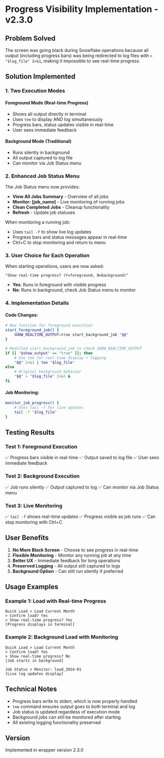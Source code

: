 # Progress Visibility Implementation - v2.3.0

## Problem Solved
The screen was going black during Snowflake operations because all output (including progress bars) was being redirected to log files with `> "$log_file" 2>&1`, making it impossible to see real-time progress.

## Solution Implemented

### 1. Two Execution Modes

#### Foreground Mode (Real-time Progress)
- Shows all output directly in terminal
- Uses `tee` to display AND log simultaneously
- Progress bars, status updates visible in real-time
- User sees immediate feedback

#### Background Mode (Traditional)
- Runs silently in background
- All output captured to log file
- Can monitor via Job Status menu

### 2. Enhanced Job Status Menu

The Job Status menu now provides:
- **View All Jobs Summary** - Overview of all jobs
- **Monitor: [job_name]** - Live monitoring of running jobs
- **Clean Completed Jobs** - Cleanup functionality
- **Refresh** - Update job statuses

When monitoring a running job:
- Uses `tail -f` to show live log updates
- Progress bars and status messages appear in real-time
- Ctrl+C to stop monitoring and return to menu

### 3. User Choice for Each Operation

When starting operations, users are now asked:
```
"Show real-time progress? (Y=foreground, N=background)"
```
- **Yes**: Runs in foreground with visible progress
- **No**: Runs in background, check Job Status menu to monitor

### 4. Implementation Details

#### Code Changes:
```bash
# New function for foreground execution
start_foreground_job() {
    SHOW_REALTIME_OUTPUT=true start_background_job "$@"
}

# Modified start_background_job to check SHOW_REALTIME_OUTPUT
if [[ "$show_output" == "true" ]]; then
    # Use tee for real-time display + logging
    "$@" 2>&1 | tee "$log_file"
else
    # Original background behavior
    "$@" > "$log_file" 2>&1 &
fi
```

#### Job Monitoring:
```bash
monitor_job_progress() {
    # Uses tail -f for live updates
    tail -f "$log_file"
}
```

## Testing Results

### Test 1: Foreground Execution
✅ Progress bars visible in real-time
✅ Output saved to log file
✅ User sees immediate feedback

### Test 2: Background Execution  
✅ Job runs silently
✅ Output captured to log
✅ Can monitor via Job Status menu

### Test 3: Live Monitoring
✅ `tail -f` shows real-time updates
✅ Progress visible as job runs
✅ Can stop monitoring with Ctrl+C

## User Benefits

1. **No More Black Screen** - Choose to see progress in real-time
2. **Flexible Monitoring** - Monitor any running job at any time
3. **Better UX** - Immediate feedback for long operations
4. **Preserved Logging** - All output still captured to logs
5. **Background Option** - Can still run silently if preferred

## Usage Examples

### Example 1: Load with Real-time Progress
```
Quick Load > Load Current Month
> Confirm load? Yes
> Show real-time progress? Yes
[Progress displays in terminal]
```

### Example 2: Background Load with Monitoring
```
Quick Load > Load Current Month  
> Confirm load? Yes
> Show real-time progress? No
[Job starts in background]

Job Status > Monitor: load_2024-01
[Live log updates display]
```

## Technical Notes

- Progress bars write to stderr, which is now properly handled
- `tee` command ensures output goes to both terminal and log
- Job status is updated regardless of execution mode
- Background jobs can still be monitored after starting
- All existing logging functionality preserved

## Version
Implemented in wrapper version 2.3.0